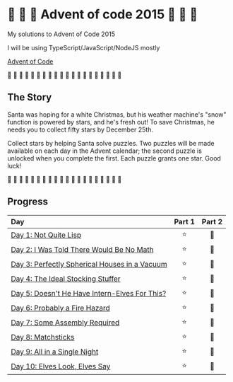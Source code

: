 # 🎄 🎅 🎄 Advent of code 2015 🎄 🎅 🎄

My solutions to Advent of Code 2015

I will be using TypeScript/JavaScript/NodeJS mostly

[Advent of Code](https://adventofcode.com/2015)

🎄 🎄 🎄 🎄 🎄 🎄 🎄 🎄 🎄 🎄 🎄 🎄 🎄 🎄 🎄 🎄 🎄 🎄 🎄 🎄

## The Story

Santa was hoping for a white Christmas, but his weather machine's "snow" function is powered by stars, and he's fresh out! To save Christmas, he needs you to collect fifty stars by December 25th.

Collect stars by helping Santa solve puzzles. Two puzzles will be made available on each day in the Advent calendar; the second puzzle is unlocked when you complete the first. Each puzzle grants one star. Good luck!

🎄 🎄 🎄 🎄 🎄 🎄 🎄 🎄 🎄 🎄 🎄 🎄 🎄 🎄 🎄 🎄 🎄 🎄 🎄 🎄

## Progress

| Day                                                                       | Part 1 | Part 2 |
| :------------------------------------------------------------------------ | :----: | :----: |
| [Day 1: Not Quite Lisp](src/01/summary.md#readme)                         |   ⭐   |   🌟   |
| [Day 2: I Was Told There Would Be No Math](src/02/summary.md#readme)      |   ⭐   |   🌟   |
| [Day 3: Perfectly Spherical Houses in a Vacuum](src/03/summary.md#readme) |   ⭐   |   🌟   |
| [Day 4: The Ideal Stocking Stuffer](src/04/summary.md#readme)             |   ⭐   |   🌟   |
| [Day 5: Doesn't He Have Intern-Elves For This?](src/05/summary.md#readme) |   ⭐   |   🌟   |
| [Day 6: Probably a Fire Hazard](src/06/summary.md#readme)                 |   ⭐   |   🌟   |
| [Day 7: Some Assembly Required](src/07/summary.md#readme)                 |   ⭐   |   🌟   |
| [Day 8: Matchsticks](src/08/summary.md#readme)                            |   ⭐   |   🌟   |
| [Day 9: All in a Single Night](src/09/summary.md#readme)                  |   ⭐   |   🌟   |
| [Day 10: Elves Look, Elves Say](src/10/summary.md#readme)                 |   ⭐   |   🌟   |
